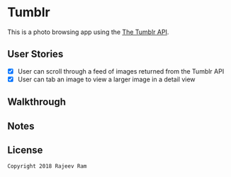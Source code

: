 # Tumblr

This is a photo browsing app using the [The Tumblr API](https://www.tumblr.com/docs/en/api/v2#posts).

## User Stories

- [X] User can scroll through a feed of images returned from the Tumblr API
- [X] User can tab an image to view a larger image in a detail view

## Walkthrough

## Notes

## License

    Copyright 2018 Rajeev Ram
